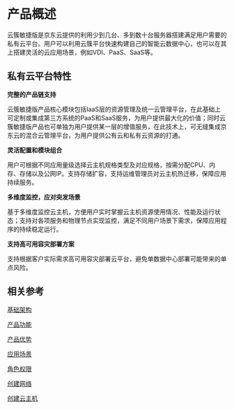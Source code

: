# 产品概述

云簇敏捷版是京东云提供的利用少到几台、多到数十台服务器搭建满足用户需要的私有云平台。用户可以利用云簇平台快速构建自己的智能云数据中心，也可以在其上搭建灵活的云应用场景，例如VDI、PaaS、SaaS等。



## 私有云平台特性

**完整的产品链支持**

云簇敏捷版产品核心模块包括IaaS层的资源管理及统一云管理平台，在此基础上可定制或集成第三方系统的PaaS和SaaS服务，为用户提供最大化的价值；同时云簇敏捷版产品也可单独为用户提供某一层的增值服务，在此技术上，可无缝集成京东云的混合云管理平台，为用户提供公有云和私有云资源的打通。

**灵活配置和模块组合**

用户可根据不同应用量级选择云主机规格类型及对应规格，按需分配CPU、内存、存储以及公网IP。支持存储扩容，支持运维管理员对云主机热迁移，保障应用持续服务。

**多维度监控，应对突发场景**

基于多维度监控云主机，方便用户实时掌握云主机资源使用情况、性能及运行状态；支持对各项服务和物理节点实现监控，满足不同用户场景下需求，保障应用程序的持续稳定运行。

**支持高可用容灾部署方案**

支持根据客户实际需求高可用容灾部署云平台，避免单数据中心部署可能带来的单点风险。



## 相关参考

[基础架构](../Introduction/Basic-Infrastructure.md)

[产品功能](<https://github.com/jdcloudcom/cn/blob/cn-jdstack-agility/documentation/Proprietary-Cloud/JDStack-Agility/Introduction/Features.md>)

[产品优势](<https://github.com/jdcloudcom/cn/blob/cn-jdstack-agility/documentation/Proprietary-Cloud/JDStack-Agility/Introduction/Benefits.md>)

[应用场景](<https://github.com/jdcloudcom/cn/blob/cn-jdstack-agility/documentation/Proprietary-Cloud/JDStack-Agility/Introduction/Application-Scenarios.md>)

[角色权限](<https://github.com/jdcloudcom/cn/blob/cn-jdstack-agility/documentation/Proprietary-Cloud/JDStack-Agility/Getting-Started/Role-Permission.md>)

[创建网络](<https://github.com/jdcloudcom/cn/blob/cn-jdstack-agility/documentation/Proprietary-Cloud/JDStack-Agility/Getting-Started/Create-Network.md>)

[创建云主机](<https://github.com/jdcloudcom/cn/blob/cn-jdstack-agility/documentation/Proprietary-Cloud/JDStack-Agility/Getting-Started/Create-Instance.md>)

